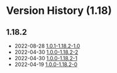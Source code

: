 # Version History (1.18)

## 1.18.2

- 2022-08-28 [1.0.1-1.18.2-1.0](1.0.1-1.18.2-1.0.md)
- 2022-04-30 [1.0.0-1.18.2-2](1.0.0-1.18.2-2.md)
- 2022-04-30 [1.0.0-1.18.2-1](1.0.0-1.18.2-1.md)
- 2022-04-19 [1.0.0-1.18.2-0](1.0.0-1.18.2-0.md)